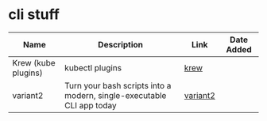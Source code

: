 # cli stuff

|        Name         |                              Description                              |                      Link                       | Date Added |
| ------------------- | --------------------------------------------------------------------- | ----------------------------------------------- | ---------- |
| Krew (kube plugins) | kubectl plugins                                                       | [krew](https://krew.sigs.k8s.io/plugins/)       |            |
| variant2            | Turn your bash scripts into a modern, single-executable CLI app today | [variant2](https://github.com/mumoshu/variant2) |            |
